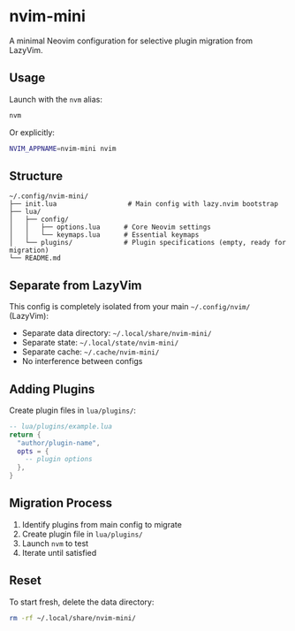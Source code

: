 # nvim-mini

A minimal Neovim configuration for selective plugin migration from LazyVim.

## Usage

Launch with the `nvm` alias:
```bash
nvm
```

Or explicitly:
```bash
NVIM_APPNAME=nvim-mini nvim
```

## Structure

```
~/.config/nvim-mini/
├── init.lua                  # Main config with lazy.nvim bootstrap
├── lua/
│   ├── config/
│   │   ├── options.lua      # Core Neovim settings
│   │   └── keymaps.lua      # Essential keymaps
│   └── plugins/             # Plugin specifications (empty, ready for migration)
└── README.md
```

## Separate from LazyVim

This config is completely isolated from your main `~/.config/nvim/` (LazyVim):
- Separate data directory: `~/.local/share/nvim-mini/`
- Separate state: `~/.local/state/nvim-mini/`
- Separate cache: `~/.cache/nvim-mini/`
- No interference between configs

## Adding Plugins

Create plugin files in `lua/plugins/`:

```lua
-- lua/plugins/example.lua
return {
  "author/plugin-name",
  opts = {
    -- plugin options
  },
}
```

## Migration Process

1. Identify plugins from main config to migrate
2. Create plugin file in `lua/plugins/`
3. Launch `nvm` to test
4. Iterate until satisfied

## Reset

To start fresh, delete the data directory:
```bash
rm -rf ~/.local/share/nvim-mini/
```
